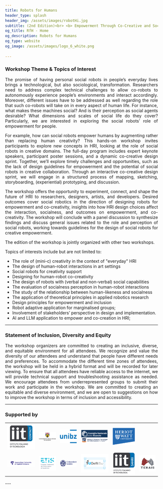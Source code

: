 ```yaml
---
title: Robots for Humans 
header_type: splash
header_img: /assets/images/robotHi.jpg
subtitle: (2nd Edition)<br> <b> Empowerment Through Co-Creative and Social Robots! </b> <br> <b> RO-MAN 2025 August 29, 2025 / Eindhoven, The Netherlands </b>
og_title: RfH - Home
og_description: Robots for Humans
og_type: website
og_image: /assets/images/logo_6_white.png

---
```


### Workshop Theme & Topics of Interest

<p style="text-align: justify;">
The promise of having personal social robots in people’s everyday lives brings a technological, but also sociological, transformation. Researchers need to address complex technical challenges to allow co-robots to autonomously experience people’s environments and interact accordingly. Moreover, different issues have to be addressed as well regarding the role that such co-robots will take on in every aspect of human life. For instance, what makes these machines social? And is their perception as social agents desirable? What dimensions and scales of social life do they cover? Particularly, we are interested in exploring the social robots’ role of empowerment for people.
</p>

<p style="text-align: justify;">
For example, how can social robots empower humans by augmenting rather than replacing human creativity? This hands-on workshop invites participants to explore new concepts in HRI, looking at the role of social robots in creative domains. The full-day program includes expert keynote speakers, participant poster sessions, and a dynamic co-creative design sprint. Together, we’ll explore timely challenges and opportunities, such as the lack of design guidelines for empowerment and the potential of social robots in creative collaboration. Through an interactive co-creative design sprint, we will engage in a structured process of mapping, sketching, storyboarding, (experiential) prototyping, and discussion.
</p>

<p style="text-align: justify;">
The workshop offers the opportunity to experiment, connect, and shape the future of HRI to researchers, designers, artists, and developers. Desired outcomes cover social robotics in the direction of designing robots for empowerment and co-creativity, insights into how HRI design choices affect the interaction, socialness, and outcomes on empowerment, and co-creativity. The workshop will conclude with a panel discussion to synthesize findings and discuss general issues related to the role and perception of social robots, working towards guidelines for the design of social robots for creative empowerment.
</p>

<p style="text-align: justify;">
The edition of the workshop is jointly organized with other two workshops. 
</p>


Topics of interests include but are not limited to:
* The role of (mini-c) creativity in the context of "everyday" HRI
* The design of human-robot interactions in art settings
* Social robots for creativity support
* Designing for human-robot co-creativity
* The design of robots with (verbal and non-verbal) social capabilities
* The evaluation of socialness perception in human-robot interactions
* The study of the relationship between human-likeness and socialness
* The application of theoretical principles in applied robotics research
* Design principles for empowerment and inclusion
* Robot adaptive application for marginalised groups;
* Involvement of stakeholders’ perspective in design and implementation.
* AI and LLM application to empower and co-creation in HRI;

---

### Statement of Inclusion, Diversity and Equity

<p style="text-align: justify;">
The workshop organizers are committed to creating an inclusive, diverse, and equitable environment for all attendees. We recognize and value the diversity of our attendees and understand that people have different needs and preferences. To accommodate the different time zones of attendees, the workshop will be held in a hybrid format and will be recorded for later viewing. To ensure that all attendees have reliable access to the internet, we will provide technical support and troubleshooting assistance as needed. We encourage attendees from underrepresented groups to submit their work and participate in the workshop. We are committed to creating an equitable and diverse environment, and we are open to suggestions on how to improve the workshop in terms of inclusion and accessibility.
</p>


---

### Supported by

<table>
  <tr>
    <td> <img  src="assets/images/logo_contact.png" alt="contact" width="200"/> </td>
    <td> <img  src="assets/images/logo_unige.png" alt="unige" width="300"/> </td>
    <td> <img  src="assets/images/logo_unibo.svg" alt="unibo" width="300"/> </td>
    <td> <img  src="assets/images/logo_ISTI2.png" alt="unipi" width="500"/> </td>
    <td> <img  src="assets/images/logo_HWU.png" alt="hwu" width="400"/> </td>
  </tr>
  <tr>
    <td> <img  src="assets/images/logo_AUAS.png" alt="auas" width="500"/></td>
    <td> <img  src="assets/images/logo_etis.jpg" alt="etis" width="300"/></td>
    <td> <img  src="assets/images/logo_LU.png" alt="lu" width="300"/></td>
    <td> <img  src="assets/images/logo_TU-Delft.png" alt="TU_Delft" width="300"/></td>
    <td> <img  src="assets/images/logo_s4hri.jpg" alt="S4HRI" width="200"/></td>
    <td> <img  src="assets/images/logo_terais.jpg" alt="terais" width="300"/></td>
  </tr>
</table>
---
